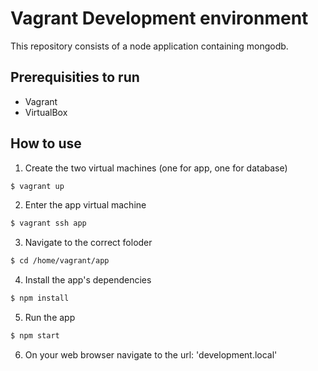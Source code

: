# Vagrant Development environment
This repository consists of a node application containing mongodb.

## Prerequisities to run
- Vagrant
- VirtualBox

## How to use
1) Create the two virtual machines (one for app, one for database)
```bash
$ vagrant up
```

2) Enter the app virtual machine
```bash
$ vagrant ssh app
```

3) Navigate to the correct foloder
```bash
$ cd /home/vagrant/app
```

4) Install the app's dependencies
```bash
$ npm install
```

5) Run the app
```bash
$ npm start
```

6) On your web browser navigate to the url: 'development.local'
 
